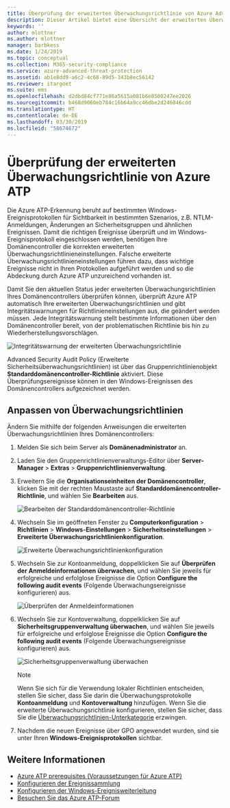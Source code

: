 ```yaml
---
title: Überprüfung der erweiterten Überwachungsrichtlinie von Azure Advanced Threat Protection | Microsoft-Dokumentation
description: Dieser Artikel bietet eine Übersicht der erweiterten Überwachungsrichtlinie von Azure ATP.
keywords: ''
author: mlottner
ms.author: mlottner
manager: barbkess
ms.date: 1/24/2019
ms.topic: conceptual
ms.collection: M365-security-compliance
ms.service: azure-advanced-threat-protection
ms.assetid: ab1e8dd9-a6c2-4c68-89d5-343b8ec56142
ms.reviewer: itargoet
ms.suite: ems
ms.openlocfilehash: d2dbd84cf771e86a5615a081b6e8500247ee2026
ms.sourcegitcommit: b468d9060eb784c16b64a9cc46dbe2d246046cdd
ms.translationtype: HT
ms.contentlocale: de-DE
ms.lasthandoff: 03/30/2019
ms.locfileid: "58674672"
---
```

# <a name="azure-atp-advanced-audit-policy-check"></a>Überprüfung der erweiterten Überwachungsrichtlinie von Azure ATP

Die Azure ATP-Erkennung beruht auf bestimmten Windows-Ereignisprotokollen für Sichtbarkeit in bestimmten Szenarios, z.B. NTLM-Anmeldungen, Änderungen an Sicherheitsgruppen und ähnlichen Ereignissen. Damit die richtigen Ereignisse überprüft und im Windows-Ereignisprotokoll eingeschlossen werden, benötigen Ihre Domänencontroller die korrekten erweiterten Überwachungsrichtlinieneinstellungen. Falsche erweiterte Überwachungsrichtlinieneinstellungen führen dazu, dass wichtige Ereignisse nicht in Ihren Protokollen aufgeführt werden und so die Abdeckung durch Azure ATP unzureichend vorhanden ist.

Damit Sie den aktuellen Status jeder erweiterten Überwachungsrichtlinien Ihres Domänencontrollers überprüfen können, überprüft Azure ATP automatisch Ihre erweiterten Überwachungsrichtlinien und gibt Integritätswarnungen für Richtlinieneinstellungen aus, die geändert werden müssen. Jede Integritätswarnung stellt bestimmte Informationen über den Domänencontroller bereit, von der problematischen Richtlinie bis hin zu Wiederherstellungsvorschlägen.

![Integritätswarnung der erweiterten Überwachungsrichtlinie](media/atp-health-alert-audit-policy.png)


Advanced Security Audit Policy (Erweiterte Sicherheitsüberwachungsrichtlinien) ist über das Gruppenrichtlinienobjekt **Standarddomänencontroller-Richtlinie** aktiviert. Diese Überprüfungsereignisse können in den Windows-Ereignissen des Domänencontrollers aufgezeichnet werden. 

## <a name="modify-audit-policies"></a>Anpassen von Überwachungsrichtlinien 

Ändern Sie mithilfe der folgenden Anweisungen die erweiterten Überwachungsrichtlinien Ihres Domänencontrollers:

1. Melden Sie sich beim Server als **Domänenadministrator** an.
2. Laden Sie den Gruppenrichtlinienverwaltungs-Editor über **Server-Manager** > **Extras** > **Gruppenrichtlinienverwaltung**. 
3. Erweitern Sie die **Organisationseinheiten der Domänencontroller**, klicken Sie mit der rechten Maustaste auf **Standarddomänencontroller-Richtlinie**, und wählen Sie **Bearbeiten** aus. 

    ![Bearbeiten der Standarddomänencontroller-Richtlinie](media/atp-advanced-audit-policy-check-step-1.png)

4. Wechseln Sie im geöffneten Fenster zu **Computerkonfiguration** > **Richtlinien** > **Windows-Einstellungen** > **Sicherheitseinstellungen** > **Erweiterte Überwachungsrichtlinienkonfiguration**.

    ![Erweiterte Überwachungsrichtlinienkonfiguration](media/atp-advanced-audit-policy-check-step-2.png)

5. Wechseln Sie zur Kontoanmeldung, doppelklicken Sie auf **Überprüfen der Anmeldeinformationen überwachen**, und wählen Sie jeweils für erfolgreiche und erfolglose Ereignisse die Option **Configure the following audit events** (Folgende Überwachungsereignisse konfigurieren) aus. 

    ![Überprüfen der Anmeldeinformationen](media/atp-advanced-audit-policy-check-step-3.png)

6. Wechseln Sie zur Kontoverwaltung, doppelklicken Sie auf **Sicherheitsgruppenverwaltung überwachen**, und wählen Sie jeweils für erfolgreiche und erfolglose Ereignisse die Option **Configure the following audit events** (Folgende Überwachungsereignisse konfigurieren) aus.

    ![Sicherheitsgruppenverwaltung überwachen](media/atp-advanced-audit-policy-check-step-4.png)

    > [!NOTE]
    > Wenn Sie sich für die Verwendung lokaler Richtlinien entscheiden, stellen Sie sicher, dass Sie darin die Überwachungsprotokolle **Kontoanmeldung** und **Kontoverwaltung** hinzufügen. Wenn Sie die erweiterte Überwachungsrichtlinie konfigurieren, stellen Sie sicher, dass Sie die [Überwachungsrichtlinien-Unterkategorie](https://docs.microsoft.com/windows/security/threat-protection/security-policy-settings/audit-force-audit-policy-subcategory-settings-to-override) erzwingen.

7. Nachdem die neuen Ereignisse über GPO angewendet wurden, sind sie unter Ihren **Windows-Ereignisprotokollen** sichtbar.

## <a name="see-also"></a>Weitere Informationen
- [Azure ATP prerequisites (Voraussetzungen für Azure ATP)](atp-prerequisites.md)
- [Konfigurieren der Ereignissammlung](configure-event-collection.md)
- [Konfigurieren der Windows-Ereignisweiterleitung](configure-event-forwarding.md)
- [Besuchen Sie das Azure ATP-Forum](https://aka.ms/azureatpcommunity)
